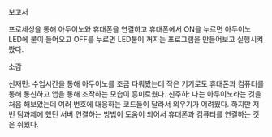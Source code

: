 보고서

프로세싱을 통해 아두이노와 휴대폰을 연결하고 휴대폰에서 ON을 누르면 아두이노 LED에 불이 들어오고 OFF를 누르면 LED불이 꺼지는 프로그램을 만들어보고 실행시켜봤다.

소감

신재민: 수업시간을 통해 아두이노를 조금 다뤄봤는데 작은 기기로도 휴대폰과 컴퓨터를 통해 통신하고 앱을 통해 조작하는 모습이 흥미로웠다.
신주하: 나는 아두이노라는 것을 처음 해보았는데 여러 번호에 대응하는 코드들이 달라서 외우기가 어려웠다. 하지만 저번 팀과제에 했던 서버 연결하는 방법이 도움이 되어서 휴대폰과 컴퓨터를 연결하는 것은 쉬웠다.
